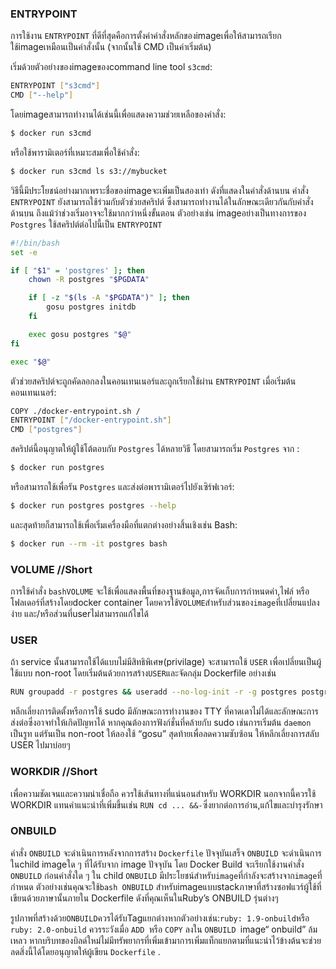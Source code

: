 ### ENTRYPOINT
การใช้งาน ```ENTRYPOINT``` ที่ดีที่สุดคือการตั้งค่าคำสั่งหลักของimageเพื่อให้สามารถเรียกใช้imageเหมือนเป็นคำสั่งนั้น (จากนั้นใช้ CMD เป็นค่าเริ่มต้น)

เริ่มด้วยตัวอย่างของimageของcommand line tool ```s3cmd```:

```bash
ENTRYPOINT ["s3cmd"]
CMD ["--help"]
```

โดยimageสามารถทำงานได้เช่นนี้เพื่อแสดงความช่วยเหลือของคำสั่ง:

```bash
$ docker run s3cmd
```

หรือใช้พารามิเตอร์ที่เหมาะสมเพื่อใช้คำสั่ง:

```bash
$ docker run s3cmd ls s3://mybucket
```

วิธีนี้มีประโยชน์อย่างมากเพราะชื่อของimageจะเพิ่มเป็นสองเท่า ดังที่แสดงในคำสั่งด้านบน
คำสั่ง ```ENTRYPOINT``` ยังสามารถใช้ร่วมกับตัวช่วยสคริปต์ ซึ่งสามารถทำงานได้ในลักษณะเดียวกันกับคำสั่งด้านบน ถึงแม้ว่าช่วงเริ่มอาจจะใช้มากกว่าหนึ่งขั้นตอน
ตัวอย่างเช่น imageอย่างเป็นทางการของ ```Postgres``` ใช้สคริปต์ต่อไปนี้เป็น ```ENTRYPOINT```

```bash
#!/bin/bash
set -e

if [ "$1" = 'postgres' ]; then
    chown -R postgres "$PGDATA"

    if [ -z "$(ls -A "$PGDATA")" ]; then
        gosu postgres initdb
    fi

    exec gosu postgres "$@"
fi

exec "$@"
```

ตัวช่วยสคริปต์จะถูกคัดลอกลงในคอนเทนเนอร์และถูกเรียกใช้ผ่าน ```ENTRYPOINT``` เมื่อเริ่มต้นคอนเทนเนอร์:

```bash
COPY ./docker-entrypoint.sh /
ENTRYPOINT ["/docker-entrypoint.sh"]
CMD ["postgres"]
```


สคริปต์นี้อนุญาตให้ผู้ใช้โต้ตอบกับ ```Postgres``` ได้หลายวิธี
โดยสามารถเริ่ม ```Postgres``` จาก :

```bash
$ docker run postgres
```

หรือสามารถใช้เพื่อรัน ```Postgres``` และส่งต่อพารามิเตอร์ไปยังเซิร์ฟเวอร์:

```bash
$ docker run postgres postgres --help
```


และสุดท้ายก็สามารถใช้เพื่อเริ่มเครื่องมือที่แตกต่างอย่างสิ้นเชิงเช่น Bash:

```bash
$ docker run --rm -it postgres bash
```

### VOLUME  //Short
การใช้คำสั่ง ```bashVOLUME``` จะใช้เพื่อแสดงพื้นที่ของฐานข้อมูล,การจัดเก็บการกำหนดค่า,ไฟล์ หรือโฟลเดอร์ที่สร้างโดยdocker container โดยควรใช้```VOLUME```สำหรับส่วนของ```image```ที่เปลี่ยนแปลงง่าย
และ/หรือส่วนที่userไม่สามารถแก้ไขได้
### USER
ถ้า service นั้นสามารถใช้ได้แบบไม่มีสิทธิพิเศษ(privilage) จะสามารถใช้ ```USER``` เพื่อเปลี่ยนเป็นผู้ใช้แบบ non-root โดยเริ่มต้นด้วยการสร้าง```USER```และจัดกลุ่ม Dockerfile อย่างเช่น

```bash
RUN groupadd -r postgres && useradd --no-log-init -r -g postgres postgres.
```
หลีกเลี่ยงการติดตั้งหรือการใช้ sudo มีลักษณะการทำงานของ TTY ที่คาดเดาไม่ได้และลักษณะการส่งต่อซึ่งอาจทำให้เกิดปัญหาได้ หากคุณต้องการฟังก์ชั่นที่คล้ายกับ sudo เช่นการเริ่มต้น ```daemon``` เป็นรูท แต่รันเป็น non-root ให้ลองใช้ “gosu”
สุดท้ายเพื่อลดความซับซ้อน ให้หลีกเลี่ยงการสลับ USER ไปมาบ่อยๆ
### WORKDIR //Short
เพื่อความชัดเจนและความน่าเชื่อถือ ควรใช้เส้นทางที่แน่นอนสำหรับ WORKDIR  นอกจากนี้ควรใช้ WORKDIR แทนคำแนะนำที่เพิ่มขึ้นเช่น  ``` RUN cd ... &&- ```ซึ่งยากต่อการอ่าน,แก้ไขและบำรุงรักษา
### ONBUILD 
คำสั่ง ```ONBUILD``` จะดำเนินการหลังจากการสร้าง ```Dockerfile``` ปัจจุบันเสร็จ ```ONBUILD``` จะดำเนินการในchild imageใด ๆ ที่ได้รับจาก image ปัจจุบัน โดย Docker Build จะเรียกใช้งานคำสั่ง ```ONBUILD``` ก่อนคำสั่งใด ๆ ใน child  ```ONBUILD``` มีประโยชน์สำหรับ```image```ที่กำลังจะสร้างจาก```image```ที่กำหนด ตัวอย่างเช่นคุณจะใช้```bash ONBUILD``` สำหรับimageแบบstackภาษาที่สร้างซอฟแวร์ผู้ใช้ที่เขียนด้วยภาษานั้นภายใน Dockerfile ดังที่คุณเห็นในRuby’s ONBUILD รุ่นต่างๆ 

รูปภาพที่สร้างด้วย``` ONBUILD ```ควรได้รับTagแยกต่างหากตัวอย่างเช่น:``` ruby: 1.9-onbuild ```หรือ ```ruby: 2.0-onbuild```
ควรระวังเมื่อ ```ADD ```หรือ ```COPY``` ลงใน ```ONBUILD ```image“ onbuild” ล้มเหลว หากบริบทของบิลด์ใหม่ไม่มีทรัพยากรที่เพิ่มเข้ามาการเพิ่มแท็กแยกตามที่แนะนำไว้ข้างต้นจะช่วยลดสิ่งนี้ได้โดยอนุญาตให้ผู้เขียน ```Dockerfile``` .
